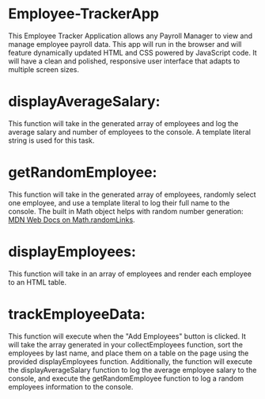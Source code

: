 # Employee-TrackerApp
This Employee Tracker Application allows any Payroll Manager to view and manage employee payroll data. This app will run in the browser and will feature dynamically updated HTML and CSS powered by JavaScript code. It will have a clean and polished, responsive user interface that adapts to multiple screen sizes.

# displayAverageSalary:
This function will take in the generated array of employees and log the average salary and number of employees to the console. A template literal string is used for this task.

# getRandomEmployee: 
This function will take in the generated array of employees, randomly select one employee, and use a template literal to log their full name to the console. The built in Math object helps with random number generation: [MDN Web Docs on Math.randomLinks](https://developer.mozilla.org/en-US/docs/Web/JavaScript/Reference/Global_Objects/Math/random).


# displayEmployees: 
This function will take in an array of employees and render each employee to an HTML table.

# trackEmployeeData: 
This function will execute when the "Add Employees" button is clicked. It will take the array generated in your collectEmployees function, sort the employees by last name, and place them on a table on the page using the provided displayEmployees function. Additionally, the function will execute the displayAverageSalary function to log the average employee salary to the console, and execute the getRandomEmployee function to log a random employees information to the console.